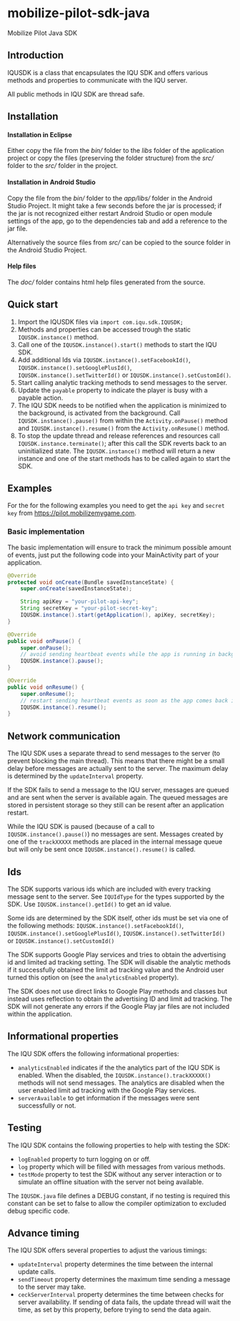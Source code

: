 # mobilize-pilot-sdk-java
Mobilize Pilot Java SDK

## Introduction

IQUSDK is a class that encapsulates the IQU SDK and offers various methods and properties to communicate with the IQU server.

All public methods in IQU SDK are thread safe.

## Installation

#### Installation in Eclipse

Either copy the file from the *bin/* folder to the *libs* folder of the application project or copy the files (preserving the folder structure) from the *src/* folder to the *src/* folder in the project.

#### Installation in Android Studio

Copy the file from the *bin/* folder to the *app/libs/* folder in the Android Studio Project. It might take a few seconds before the jar is processed; if the jar is not recognized either restart Android Studio or open module settings of the app, go to the dependencies tab and add a reference to the jar file.

Alternatively the source files from *src/* can be copied to the source folder in the Android Studio Project.

#### Help files

The *doc/* folder contains html help files generated from the source.

## Quick start

1. Import the IQUSDK files via `import com.iqu.sdk.IQUSDK;`
2. Methods and properties can be accessed trough the static `IQUSDK.instance()` method.
3. Call one of the `IQUSDK.instance().start()` methods to start the IQU SDK.
4. Add additional Ids via `IQUSDK.instance().setFacebookId()`, `IQUSDK.instance().setGooglePlusId()`, `IQUSDK.instance().setTwitterId()` or `IQUSDK.instance().setCustomId()`.
5. Start calling analytic tracking methods to send messages to the server.
6. Update the `payable` property to indicate the player is busy with a payable action.
7. The IQU SDK needs to be notified when the application is minimized to the background, is activated from the background. Call `IQUSDK.instance().pause()` from within the `Activity.onPause()` method and `IQUSDK.instance().resume()` from the `Activity.onResume()` method. 
8. To stop the update thread and release references and resources call `IQUSDK.instance.terminate()`; after this call the SDK reverts back to an uninitialized state. The `IQUSDK.instance()` method will return a new instance and one of the start methods has to be called again to start the SDK.


## Examples

For the for the following examples you need to get the `api key` and `secret key` from https://pilot.mobilizemygame.com.

### Basic implementation

The basic implementation will ensure to track the minimum possible amount of events, just put the following code into your MainActivity part of your application.

```java
@Override
protected void onCreate(Bundle savedInstanceState) {
    super.onCreate(savedInstanceState);

    String apiKey = "your-pilot-api-key";
    String secretKey = "your-pilot-secret-key";
    IQUSDK.instance().start(getApplication(), apiKey, secretKey);
}

@Override
public void onPause() {
    super.onPause();
    // avoid sending heartbeat events while the app is running in background
    IQUSDK.instance().pause();
}

@Override
public void onResume() {
    super.onResume();
    // restart sending heartbeat events as soon as the app comes back into foreground
    IQUSDK.instance().resume();
}
```

## Network communication

The IQU SDK uses a separate thread to send messages to the server (to prevent blocking the main thread). This means that there might be a small delay before messages are actually sent to the server. The maximum delay is determined by the `updateInterval` property.

If the SDK fails to send a message to the IQU server, messages are queued and are sent when the server is available again. The queued messages are stored in persistent storage so they still can be resent after an application restart.

While the IQU SDK is paused (because of a call to `IQUSDK.instance().pause()`) no messages are sent. Messages created by one of the `trackXXXXX` methods are placed in the internal message queue but will only be sent once `IQUSDK.instance().resume()` is called.

## Ids

The SDK supports various ids which are included with every tracking message sent to the server. See `IQUIdType` for the types supported by the SDK. Use `IQUSDK.instance().getId()` to get an id value.

Some ids are determined by the SDK itself, other ids must be set via one of the following methods: `IQUSDK.instance().setFacebookId()`, `IQUSDK.instance().setGooglePlusId()`, `IQUSDK.instance().setTwitterId()` or `IQUSDK.instance().setCustomId()`

The SDK supports Google Play services and tries to obtain the advertising id and limited ad tracking setting. The SDK will disable the analytic methods if it successfully obtained the limit ad tracking value and the Android user turned this option on (see the `analyticsEnabled` property).

The SDK does not use direct links to Google Play methods and classes but instead uses reflection to obtain the advertising ID and limit ad tracking. The SDK will not generate any errors if the Google Play jar files are not included within the application.

## Informational properties

The IQU SDK offers the following informational properties:

- `analyticsEnabled` indicates if the the analytics part of the IQU SDK is enabled. When the disabled, the `IQUSDK.instance().trackXXXXX()` methods will not send messages. The analytics are disabled when the user enabled limit ad tracking with the Google Play services.
- `serverAvailable` to get information if the messages were sent successfully or not.

## Testing

The IQU SDK contains the following properties to help with testing the SDK:

- `logEnabled` property to turn logging on or off.
- `log` property which will be filled with messages from various methods.
- `testMode` property to test the SDK without any server interaction or to simulate an offline situation with the server not being available.

The `IQUSDK.java` file defines a DEBUG constant, if no testing is required this constant can be set to false to allow the compiler optimization to excluded debug specific code.

## Advance timing

The IQU SDK offers several properties to adjust the various timings:

- `updateInterval` property determines the time between the internal update calls.
- `sendTimeout` property determines the maximum time sending a message to the server may take.
- `ceckServerInterval` property determines the time between checks for server availability. If sending of data fails, the update thread will wait the time, as set by this property, before trying to send the data again.
